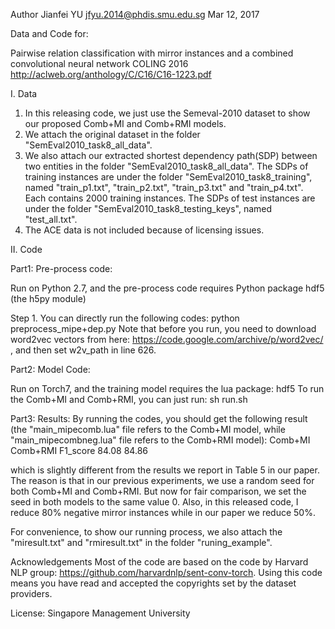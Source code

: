 Author
Jianfei YU
jfyu.2014@phdis.smu.edu.sg
Mar 12, 2017

Data and Code for:

Pairwise relation classification with mirror instances and a combined convolutional neural network
COLING 2016
http://aclweb.org/anthology/C/C16/C16-1223.pdf

I. Data

1. In this releasing code, we just use the Semeval-2010 dataset to show our proposed Comb+MI and Comb+RMI models.
2. We attach the original dataset in the folder "SemEval2010_task8_all_data".
3. We also attach our extracted shortest dependency path(SDP) between two entities in the folder "SemEval2010_task8_all_data".
   The SDPs of training instances are under the folder "SemEval2010_task8_training", named "train_p1.txt", "train_p2.txt", "train_p3.txt" and "train_p4.txt". Each contains 2000 training instances.
   The SDPs of test instances are under the folder "SemEval2010_task8_testing_keys", named "test_all.txt".
4. The ACE data is not included because of licensing issues.

II. Code

Part1: Pre-process code: 

Run on Python 2.7, and the pre-process code requires Python package hdf5 (the h5py module)

Step 1. You can directly run the following codes:
python preprocess_mipe+dep.py
Note that before you run, you need to download word2vec vectors from here: https://code.google.com/archive/p/word2vec/  , and then set w2v_path in line 626.


Part2: Model Code:

Run on Torch7, and the training model requires the lua package: hdf5
To run the Comb+MI and Comb+RMI, you can just run:
sh run.sh

Part3: Results:
By running the codes, you should get the following result (the "main_mipecomb.lua" file refers to the Comb+MI model, while "main_mipecombneg.lua" file refers to the Comb+RMI model):
	       Comb+MI	Comb+RMI
F1_score    84.08	  84.86

which is slightly different from the results we report in Table 5 in our paper. 
The reason is that in our previous experiments, we use a random seed for both Comb+MI and Comb+RMI. 
But now for fair comparison, we set the seed in both models to the same value 0.
Also, in this released code, I reduce 80% negative mirror instances while in our paper we reduce 50%. 

For convenience, to show our running process, we also attach the "miresult.txt" and "rmiresult.txt" in the folder "runing_example".

Acknowledgements
Most of the code are based on the code by Harvard NLP group: https://github.com/harvardnlp/sent-conv-torch.
Using this code means you have read and accepted the copyrights set by the dataset providers.

License:
Singapore Management University
